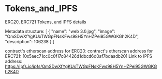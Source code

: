 # Tokens_and_IPFS
ERC20, ERC721 Tokens, and IPFS details

Metadata structure:
[
  {
    "name": "web 3.0.jpg",
    "image": "QmSDwXfYgKUxTWGpFNsKFws98H5YnHZPei95GWGKGh2K4D",
    "description": 106238
  }
]

contract's etherscan address for ERC20: 
contract's etherscan address for ERC721: [0x5aec71cc0c0f17c84426d1dbcd6d0af7bdaadb20] 
Link to IPFS address: https://ipfs.io/ipfs/QmSDwXfYgKUxTWGpFNsKFws98H5YnHZPei95GWGKGh2K4D
